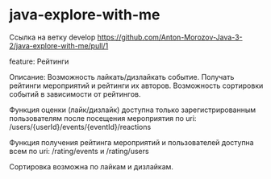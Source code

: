 # java-explore-with-me
Ссылка на ветку develop 
https://github.com/Anton-Morozov-Java-3-2/java-explore-with-me/pull/1

feature: Рейтинги

Описание: Возможность лайкать/дизлайкать событие. Получать рейтинги мероприятий и рейтинги их авторов. 
Возможность сортировки событий в зависимости от рейтингов.

Функция оценки (лайк/дизлайк) доступна только зарегистрированным пользователям после посещения мероприятия
по uri: /users/{userId}/events/{eventId}/reactions

Функция получения рейтинга мероприятий и пользователей доступна всем 
по uri: /rating/events и /rating/users 

Сортировка возможна по лайкам и дизлайкам. 



